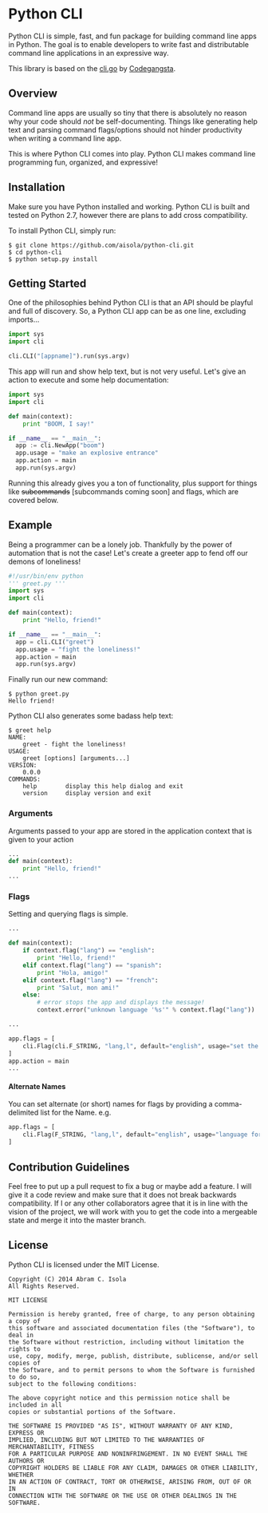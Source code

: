 # Python CLI
Python CLI is simple, fast, and fun package for building command line apps in
Python. The goal is to enable developers to write fast and distributable
command line applications in an expressive way.

This library is based on the [cli.go](https://github.com/codegangsta/cli/)
by [Codegangsta](https://github.com/codegangsta).

## Overview
Command line apps are usually so tiny that there is absolutely no reason why
your code should *not* be self-documenting. Things like generating help text
and parsing command flags/options should not hinder productivity when writing a
command line app.

This is where Python CLI comes into play. Python CLI makes command line
programming fun, organized, and expressive!

## Installation
Make sure you have Python installed and working. Python CLI is built and tested
on Python 2.7, however there are plans to add cross compatibility.

To install Python CLI, simply run:
```
$ git clone https://github.com/aisola/python-cli.git
$ cd python-cli
$ python setup.py install
```

## Getting Started
One of the philosophies behind Python CLI is that an API should be playful and
full of discovery. So, a Python CLI app can be as one line, excluding imports...

``` python
import sys
import cli

cli.CLI("[appname]").run(sys.argv)
```

This app will run and show help text, but is not very useful. Let's give an
action to execute and some help documentation:

``` python
import sys
import cli

def main(context):
    print "BOOM, I say!"

if __name__ == "__main__":
  app := cli.NewApp("boom")
  app.usage = "make an explosive entrance"
  app.action = main
  app.run(sys.argv)
```

Running this already gives you a ton of functionality, plus support for things
like ~~subcommands~~ [subcommands coming soon] and flags, which are covered
below.

## Example

Being a programmer can be a lonely job. Thankfully by the power of automation
that is not the case! Let's create a greeter app to fend off our demons of
loneliness!

``` python
#!/usr/bin/env python
''' greet.py '''
import sys
import cli

def main(context):
    print "Hello, friend!"

if __name__ == "__main__":
  app = cli.CLI("greet")
  app.usage = "fight the loneliness!"
  app.action = main
  app.run(sys.argv)

```

Finally run our new command:

```
$ python greet.py
Hello friend!
```

Python CLI also generates some badass help text:
```
$ greet help
NAME:
    greet - fight the loneliness!
USAGE:
    greet [options] [arguments...]
VERSION:
    0.0.0
COMMANDS:
    help        display this help dialog and exit
    version     display version and exit
```

### Arguments
Arguments passed to your app are stored in the application context that is given
to your action

``` python
...
def main(context):
    print "Hello, friend!"
...
```

### Flags
Setting and querying flags is simple.
``` python
...

def main(context):
    if context.flag("lang") == "english":
        print "Hello, friend!"
    elif context.flag("lang") == "spanish":
        print "Hola, amigo!"
    elif context.flag("lang") == "french":
        print "Salut, mon ami!"
    else:
        # error stops the app and displays the message!
        context.error("unknown language '%s'" % context.flag("lang"))

...

app.flags = [
    cli.Flag(cli.F_STRING, "lang,l", default="english", usage="set the language for the greeting"),
]
app.action = main
...
```

#### Alternate Names

You can set alternate (or short) names for flags by providing a comma-delimited
list for the Name. e.g.

``` python
app.flags = [
    cli.Flag(F_STRING, "lang,l", default="english", usage="language for the greeting"),
]
```

<!-- #### Values from the Environment

You can also have the default value set from the environment via EnvVar.  e.g.

``` python TODO: this
app.flags = [
    cli.Flag(F_STRING, "lang,l", default="english",
                usage="language for the greeting",
                env="GREET_LANGUAGE"),
]
```

That flag can then be set with `--lang spanish` or `-l spanish`. Note that
giving two different forms of the same flag in the same command invocation is an
error.
-->

<!-- ### Subcommands TODO: this

Subcommands can be defined for a more git-like command line app.
```go
...
app.Commands = []cli.Command{
  {
    Name:      "add",
    ShortName: "a",
    Usage:     "add a task to the list",
    Action: func(c *cli.Context) {
      println("added task: ", c.Args().First())
    },
  },
  {
    Name:      "complete",
    ShortName: "c",
    Usage:     "complete a task on the list",
    Action: func(c *cli.Context) {
      println("completed task: ", c.Args().First())
    },
  },
  {
    Name:      "template",
    ShortName: "r",
    Usage:     "options for task templates",
    Subcommands: []cli.Command{
      {
        Name:  "add",
        Usage: "add a new template",
        Action: func(c *cli.Context) {
            println("new task template: ", c.Args().First())
        },
      },
      {
        Name:  "remove",
        Usage: "remove an existing template",
        Action: func(c *cli.Context) {
          println("removed task template: ", c.Args().First())
        },
      },
    },
  },
}
...
```
-->

## Contribution Guidelines
Feel free to put up a pull request to fix a bug or maybe add a feature. I will
give it a code review and make sure that it does not break backwards
compatibility. If I or any other collaborators agree that it is in line with
the vision of the project, we will work with you to get the code into a
mergeable state and merge it into the master branch.

## License
Python CLI is licensed under the MIT License.

```
Copyright (C) 2014 Abram C. Isola
All Rights Reserved.

MIT LICENSE

Permission is hereby granted, free of charge, to any person obtaining a copy of
this software and associated documentation files (the "Software"), to deal in
the Software without restriction, including without limitation the rights to
use, copy, modify, merge, publish, distribute, sublicense, and/or sell copies of
the Software, and to permit persons to whom the Software is furnished to do so,
subject to the following conditions:

The above copyright notice and this permission notice shall be included in all
copies or substantial portions of the Software.

THE SOFTWARE IS PROVIDED "AS IS", WITHOUT WARRANTY OF ANY KIND, EXPRESS OR
IMPLIED, INCLUDING BUT NOT LIMITED TO THE WARRANTIES OF MERCHANTABILITY, FITNESS
FOR A PARTICULAR PURPOSE AND NONINFRINGEMENT. IN NO EVENT SHALL THE AUTHORS OR
COPYRIGHT HOLDERS BE LIABLE FOR ANY CLAIM, DAMAGES OR OTHER LIABILITY, WHETHER
IN AN ACTION OF CONTRACT, TORT OR OTHERWISE, ARISING FROM, OUT OF OR IN
CONNECTION WITH THE SOFTWARE OR THE USE OR OTHER DEALINGS IN THE SOFTWARE.
```
